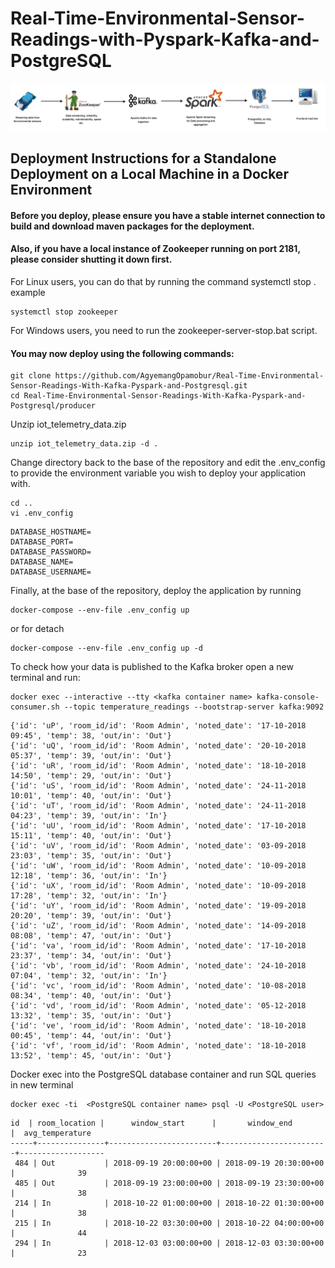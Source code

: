 # Real-Time-Environmental-Sensor-Readings-with-Pyspark-Kafka-and-PostgreSQL
![sensor-pipeline](sensor-pipeline.jpg)

## Deployment Instructions for a Standalone Deployment on a Local Machine in a Docker Environment

#### Before you deploy, please ensure you have a stable internet connection to build and download maven packages for the deployment.
#### Also, if you have a local instance of Zookeeper running on port 2181, please consider shutting it down first.
For Linux users, you can do that by running the command systemctl stop <nameofzookeeperinstant>. example
```
systemctl stop zookeeper
```
For Windows users, you need to run the zookeeper-server-stop.bat script.

#### You may now deploy using the following commands:
```
git clone https://github.com/AgyemangOpamobur/Real-Time-Environmental-Sensor-Readings-With-Kafka-Pyspark-and-Postgresql.git 
cd Real-Time-Environmental-Sensor-Readings-With-Kafka-Pyspark-and-Postgresql/producer
```
Unzip iot_telemetry_data.zip
```
unzip iot_telemetry_data.zip -d .
```
Change directory back to the base of the repository and edit the .env_config to provide the environment variable you wish to deploy your application with.
```
cd ..
vi .env_config
``` 
```text
DATABASE_HOSTNAME=
DATABASE_PORT=
DATABASE_PASSWORD=
DATABASE_NAME=
DATABASE_USERNAME=
```
Finally, at the base of the repository, deploy the application by running 

```
docker-compose --env-file .env_config up 
```
or for detach 
```
docker-compose --env-file .env_config up -d
```
To check how your data is published to the Kafka broker open a new terminal and run:
```
docker exec --interactive --tty <kafka container name> kafka-console-consumer.sh --topic temperature_readings --bootstrap-server kafka:9092
```
```text
{'id': 'uP', 'room_id/id': 'Room Admin', 'noted_date': '17-10-2018 09:45', 'temp': 38, 'out/in': 'Out'}
{'id': 'uQ', 'room_id/id': 'Room Admin', 'noted_date': '20-10-2018 05:37', 'temp': 39, 'out/in': 'Out'}
{'id': 'uR', 'room_id/id': 'Room Admin', 'noted_date': '18-10-2018 14:50', 'temp': 29, 'out/in': 'Out'}
{'id': 'uS', 'room_id/id': 'Room Admin', 'noted_date': '24-11-2018 10:01', 'temp': 40, 'out/in': 'Out'}
{'id': 'uT', 'room_id/id': 'Room Admin', 'noted_date': '24-11-2018 04:23', 'temp': 39, 'out/in': 'In'}
{'id': 'uU', 'room_id/id': 'Room Admin', 'noted_date': '17-10-2018 15:11', 'temp': 40, 'out/in': 'Out'}
{'id': 'uV', 'room_id/id': 'Room Admin', 'noted_date': '03-09-2018 23:03', 'temp': 35, 'out/in': 'Out'}
{'id': 'uW', 'room_id/id': 'Room Admin', 'noted_date': '10-09-2018 12:18', 'temp': 36, 'out/in': 'In'}
{'id': 'uX', 'room_id/id': 'Room Admin', 'noted_date': '10-09-2018 17:28', 'temp': 32, 'out/in': 'In'}
{'id': 'uY', 'room_id/id': 'Room Admin', 'noted_date': '19-09-2018 20:20', 'temp': 39, 'out/in': 'Out'}
{'id': 'uZ', 'room_id/id': 'Room Admin', 'noted_date': '14-09-2018 08:08', 'temp': 47, 'out/in': 'Out'}
{'id': 'va', 'room_id/id': 'Room Admin', 'noted_date': '17-10-2018 23:37', 'temp': 34, 'out/in': 'Out'}
{'id': 'vb', 'room_id/id': 'Room Admin', 'noted_date': '24-10-2018 07:04', 'temp': 32, 'out/in': 'In'}
{'id': 'vc', 'room_id/id': 'Room Admin', 'noted_date': '10-08-2018 08:34', 'temp': 40, 'out/in': 'Out'}
{'id': 'vd', 'room_id/id': 'Room Admin', 'noted_date': '05-12-2018 13:32', 'temp': 35, 'out/in': 'Out'}
{'id': 've', 'room_id/id': 'Room Admin', 'noted_date': '18-10-2018 00:45', 'temp': 44, 'out/in': 'Out'}
{'id': 'vf', 'room_id/id': 'Room Admin', 'noted_date': '18-10-2018 13:52', 'temp': 45, 'out/in': 'Out'}
```
Docker exec into the PostgreSQL database container and run SQL queries  in new terminal 
```
docker exec -ti  <PostgreSQL container name> psql -U <PostgreSQL user> 
```
```text
id  | room_location |      window_start      |       window_end       |  avg_temperature  
-----+---------------+------------------------+------------------------+-------------------
 484 | Out           | 2018-09-19 20:00:00+00 | 2018-09-19 20:30:00+00 |              39
 485 | Out           | 2018-09-19 23:00:00+00 | 2018-09-19 23:30:00+00 |              38
 214 | In            | 2018-10-22 01:00:00+00 | 2018-10-22 01:30:00+00 |              38
 215 | In            | 2018-10-22 03:30:00+00 | 2018-10-22 04:00:00+00 |              44
 294 | In            | 2018-12-03 03:00:00+00 | 2018-12-03 03:30:00+00 |              23
```


